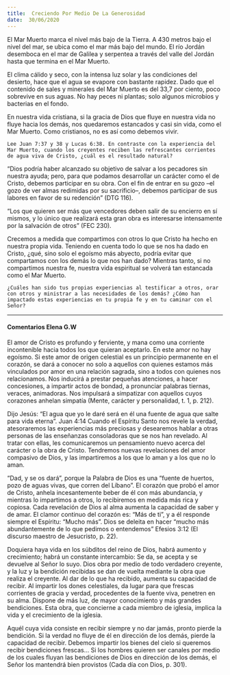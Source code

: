 ```yaml
---
title:  Creciendo Por Medio De La Generosidad
date:  30/06/2020
---
```


El Mar Muerto marca el nivel más bajo de la Tierra. A 430 metros bajo el nivel del mar, se ubica como el mar más bajo del mundo. El río Jordán desemboca en el mar de Galilea y serpentea a través del valle del Jordán hasta que termina en el Mar Muerto.

El clima cálido y seco, con la intensa luz solar y las condiciones del desierto, hace que el agua se evapore con bastante rapidez. Dado que el contenido de sales y minerales del Mar Muerto es del 33,7 por ciento, poco sobrevive en sus aguas. No hay peces ni plantas; solo algunos microbios y bacterias en el fondo.

En nuestra vida cristiana, si la gracia de Dios que fluye en nuestra vida no fluye hacia los demás, nos quedaremos estancados y casi sin vida, como el Mar Muerto. Como cristianos, no es así como debemos vivir.

`Lee Juan 7:37 y 38 y Lucas 6:38. En contraste con la experiencia del Mar Muerto, cuando los creyentes reciben las refrescantes corrientes de agua viva de Cristo, ¿cuál es el resultado natural?`

“Dios podría haber alcanzado su objetivo de salvar a los pecadores sin nuestra ayuda; pero, para que podamos desarrollar un carácter como el de Cristo, debemos participar en su obra. Con el fin de entrar en su gozo –el gozo de ver almas redimidas por su sacrificio–, debemos participar de sus labores en favor de su redención” (DTG 116).

“Los que quieren ser más que vencedores deben salir de su encierro en sí mismos, y lo único que realizará esta gran obra es interesarse intensamente por la salvación de otros” (FEC 230).

Crecemos a medida que compartimos con otros lo que Cristo ha hecho en nuestra propia vida. Teniendo en cuenta todo lo que se nos ha dado en Cristo, ¿qué, sino solo el egoísmo más abyecto, podría evitar que compartamos con los demás lo que nos han dado? Mientras tanto, si no compartimos nuestra fe, nuestra vida espiritual se volverá tan estancada como el Mar Muerto.

`¿Cuáles han sido tus propias experiencias al testificar a otros, orar con otros y ministrar a las necesidades de los demás? ¿Cómo han impactado estas experiencias en tu propia fe y en tu caminar con el Señor?`

---

#### Comentarios Elena G.W

El amor de Cristo es profundo y ferviente, y mana como una corriente incontenible hacia todos los que quieran aceptarlo. En este amor no hay egoísmo. Si este amor de origen celestial es un principio permanente en el corazón, se dará a conocer no solo a aquellos con quienes estamos más vinculados por amor en una relación sagrada, sino a todos con quienes nos relacionamos. Nos inducirá a prestar pequeñas atenciones, a hacer concesiones, a impartir actos de bondad, a pronunciar palabras tiernas, veraces, animadoras. Nos impulsará a simpatizar con aquellos cuyos corazones anhelan simpatía (Mente, carácter y personalidad, t. 1, p. 212).

Dijo Jesús: “El agua que yo le daré será en él una fuente de agua que salte para vida eterna”. Juan 4:14 Cuando el Espíritu Santo nos revele la verdad, atesoraremos las experiencias más preciosas y desearemos hablar a otras personas de las enseñanzas consoladoras que se nos han revelado. Al tratar con ellas, les comunicaremos un pensamiento nuevo acerca del carácter o la obra de Cristo. Tendremos nuevas revelaciones del amor compasivo de Dios, y las impartiremos a los que lo aman y a los que no lo aman.

“Dad, y se os dará”, porque la Palabra de Dios es una “fuente de huertos, pozo de aguas vivas, que corren del Líbano”. El corazón que probó el amor de Cristo, anhela incesantemente beber de él con más abundancia, y mientras lo impartimos a otros, lo recibiremos en medida más rica y copiosa. Cada revelación de Dios al alma aumenta la capacidad de saber y de amar. El clamor continuo del corazón es: “Más de ti”, y a él responde siempre el Espíritu: “Mucho más”. Dios se deleita en hacer “mucho más abundantemente de lo que pedimos o entendemos” Efesios 3:12 (El discurso maestro de Jesucristo, p. 22).

Doquiera haya vida en los súbditos del reino de Dios, habrá aumento y crecimiento; habrá un constante intercambio: Se da, se acepta y se devuelve al Señor lo suyo. Dios obra por medio de todo verdadero creyente, y la luz y la bendición recibidas se dan de vuelta mediante la obra que realiza el creyente. Al dar de lo que ha recibido, aumenta su capacidad de recibir. Al impartir los dones celestiales, da lugar para que frescas corrientes de gracia y verdad, procedentes de la fuente viva, penetren en su alma. Dispone de más luz, de mayor conocimiento y más grandes bendiciones. Esta obra, que concierne a cada miembro de iglesia, implica la vida y el crecimiento de la iglesia.

Aquél cuya vida consiste en recibir siempre y no dar jamás, pronto pierde la bendición. Si la verdad no fluye de él en dirección de los demás, pierde la capacidad de recibir. Debemos impartir los bienes del cielo si queremos recibir bendiciones frescas… Si los hombres quieren ser canales por medio de los cuales fluyan las bendiciones de Dios en dirección de los demás, el Señor los mantendrá bien provistos (Cada día con Dios, p. 301).